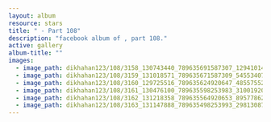 ```yaml
---
layout: album
resource: stars
title: " - Part 108"
description: "facebook album of , part 108."
active: gallery
album-title: ""
images:
  - image_path: dikhahan123/108/3158_130743440_789635691587307_1294101436998546139_n.jpg
  - image_path: dikhahan123/108/3159_131018571_789635671587309_5455340721899341747_n.jpg
  - image_path: dikhahan123/108/3160_129725516_789635624920647_4855755299396794810_n.jpg
  - image_path: dikhahan123/108/3161_130476100_789635598253983_310019205200320513_n.jpg
  - image_path: dikhahan123/108/3162_131218358_789635564920653_8957786277370282146_n.jpg
  - image_path: dikhahan123/108/3163_131147888_789635498253993_2981308763393444940_n.jpg
---
```

